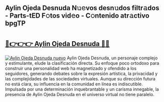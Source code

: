 ## Aylin Ojeda Desnuda N𝚞𝚎vos desn𝚞dos filtr𝚊dos - Parts-tED F𝚘tos vid𝚎o - C𝚘ntenido atr𝚊ctivo bpgTP

# <h2><a href="http://mb3spa.tromn.icu/?c=Aylin+Ojeda+Desnuda">🔗👉👉👉 Aylin Ojeda Desnuda 🔗🔗</a></h2>

[![Aylin Ojeda Desnuda nuevo](https://i.imgur.com/pEAQMta.gif)](http://mb3spa.tromn.icu/?c=Aylin+Ojeda+Desnuda)
Aylin Ojeda Desnuda, un personaje complejo y estimulante, elude la clasificación directa. Su enfoque poco ortodoxo para construir una personalidad web ha magnetizado y ofendido a los seguidores, generando debates sobre la expresión artística, la privacidad y las complejidades de las sociedades virtuales. Aunque su dirección futura no está clara, su influencia en la comunidad en línea es indiscutible. Impulsada por una determinación inquebrantable y un carisma innegable, la presencia de Aylin Ojeda Desnuda en el universo virtual no tiene paralelo.
